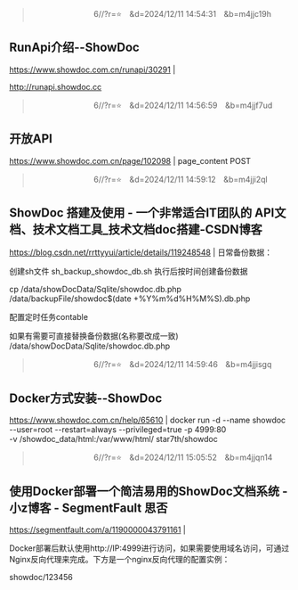 
>　　　　　　　　6//?r=⭐　&d=2024/12/11 14:54:31　&b=m4jjc19h
## RunApi介绍--ShowDoc
https://www.showdoc.com.cn/runapi/30291
|

http://runapi.showdoc.cc

>　　　　　　　　6//?r=⭐　&d=2024/12/11 14:56:59　&b=m4jjf7ud
## 开放API
https://www.showdoc.com.cn/page/102098
|
page_content
POST

>　　　　　　　　6//?r=⭐　&d=2024/12/11 14:59:12　&b=m4jji2ql
## ShowDoc 搭建及使用 - 一个非常适合IT团队的 API文档、技术文档工具_技术文档doc搭建-CSDN博客
https://blog.csdn.net/rrttyyui/article/details/119248548
|
日常备份数据：

创建sh文件 sh_backup_showdoc_db.sh 执行后按时间创建备份数据

cp /data/showDocData/Sqlite/showdoc.db.php /data/backupFile/showdoc$(date +%Y%m%d%H%M%S).db.php

配置定时任务contable

如果有需要可直接替换备份数据(名称要改成一致)
/data/showDocData/Sqlite/showdoc.db.php

>　　　　　　　　6//?r=⭐　&d=2024/12/11 14:59:46　&b=m4jjisgq
## Docker方式安装--ShowDoc
https://www.showdoc.com.cn/help/65610
|
docker run -d --name showdoc --user=root  --restart=always --privileged=true -p 4999:80 \
-v /showdoc_data/html:/var/www/html/ star7th/showdoc

>　　　　　　　　6//?r=⭐　&d=2024/12/11 15:05:52　&b=m4jjqn14
## 使用Docker部署一个简洁易用的ShowDoc文档系统 - 小z博客 - SegmentFault 思否
https://segmentfault.com/a/1190000043791161
|

Docker部署后默认使用http://IP:4999进行访问，如果需要使用域名访问，可通过Nginx反向代理来完成。下方是一个nginx反向代理的配置实例：

showdoc/123456
